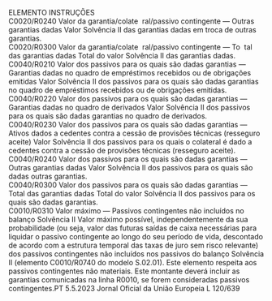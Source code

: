  
ELEMENTO  INSTRUÇÕES  
C0020/R0240  Valor da garantia/colate ­
ral/passivo contingente — 
Outras garantias dadas  Valor Solvência II das garantias dadas em troca de outras garantias.  
C0020/R0300  Valor da garantia/colate ­
ral/passivo contingente — To ­
tal das garantias dadas  Total do valor Solvência II das garantias dadas.  
C0040/R0210  Valor dos passivos para os 
quais são dadas garantias — 
Garantias dadas no quadro de 
empréstimos recebidos ou de 
obrigações emitidas  Valor Solvência II dos passivos para os quais são dadas garantias no quadro de 
empréstimos recebidos ou de obrigações emitidas.  
C0040/R0220  Valor dos passivos para os 
quais são dadas garantias — 
Garantias dadas no quadro de 
derivados  Valor Solvência II dos passivos para os quais são dadas garantias no quadro de 
derivados.  
C0040/R0230  Valor dos passivos para os 
quais são dadas garantias — 
Ativos dados a cedentes contra 
a cessão de provisões técnicas 
(resseguro aceite)  Valor Solvência II dos passivos para os quais o colateral é dado a cedentes contra 
a cessão de provisões técnicas (resseguro aceite).  
C0040/R0240  Valor dos passivos para os 
quais são dadas garantias — 
Outras garantias dadas  Valor Solvência II dos passivos para os quais são dadas outras garantias.  
C0040/R0300  Valor dos passivos para os 
quais são dadas garantias — 
Total das garantias dadas  Total do valor Solvência II dos passivos para os quais são dadas garantias.  
C0010/R0310  Valor máximo — Passivos 
contingentes não incluídos no 
balanço Solvência II  Valor máximo possível, independentemente da sua probabilidade (ou seja, valor 
das futuras saídas de caixa necessárias para liquidar o passivo contingente ao 
longo do seu período de vida, descontado de acordo com a estrutura temporal 
das taxas de juro sem risco relevante) dos passivos contingentes não incluídos nos 
passivos do balanço Solvência II (elemento C0010/R0740 do modelo S.02.01). 
Este elemento respeita aos passivos contingentes não materiais. 
Este montante deverá incluir as garantias comunicadas na linha R0010, se forem 
consideradas passivos contingentes.PT  5.5.2023 Jornal Oficial da União Europeia L 120/639